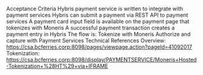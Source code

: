 Acceptance Criteria
Hybris payment service is written to integrate with payment services
Hybris can submit a payment via REST API to payment services
A payment card input field is available on the payment page that tokenizes with Moneris
A successful payment transaction creates a payment entry in Hybris
The flow is:
Tokenize with Moneris
Authorize and capture with Payment Services
Technical References
Overview: https://csa.bcferries.corp:8098/pages/viewpage.action?pageId=41092017
Tokenization: https://csa.bcferries.corp:8098/display/PAYMENTSERVICE/Moneris+Hosted-Tokenization+%28HT%29+via+IFRAME